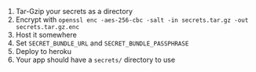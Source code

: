 1. Tar-Gzip your secrets as a directory
1. Encrypt with `openssl enc -aes-256-cbc -salt -in secrets.tar.gz -out secrets.tar.gz.enc`
1. Host it somewhere
1. Set `SECRET_BUNDLE_URL` and `SECRET_BUNDLE_PASSPHRASE`
1. Deploy to heroku
1. Your app should have a `secrets/` directory to use
